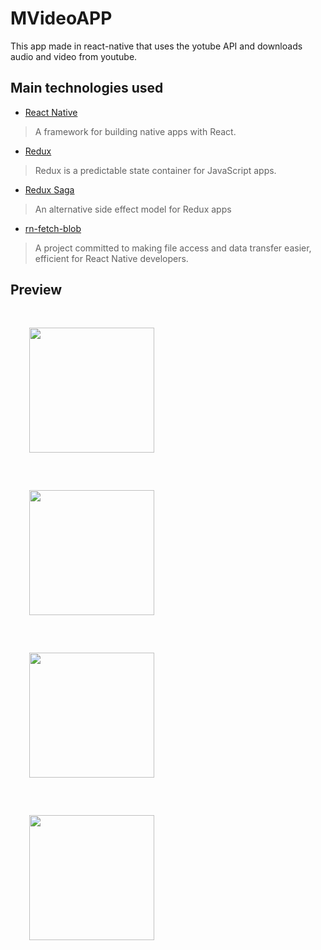 # MVideoAPP

This app made in react-native that uses the yotube API and downloads audio and video from youtube.


## Main technologies used

- [React Native](https://github.com/facebook/react-native)

> A framework for building native apps with React.

- [Redux](http://redux.js.org/)

> Redux is a predictable state container for JavaScript apps.

- [Redux Saga](https://github.com/redux-saga/redux-saga)

> An alternative side effect model for Redux apps

- [rn-fetch-blob](https://github.com/joltup/rn-fetch-blob)

> A project committed to making file access and data transfer easier, efficient for React Native developers. 

## Preview

<div style="display: flex; flex-direction: column; justify-content: space-between;">
  <img style="margin: 30px" width="200px" src="https://i.ibb.co/FqzStTC/Screenshot-2020-01-29-13-34-31-102-com-mvideoapp.jpg" />
  <img style="margin: 30px" width="200px" src="https://i.ibb.co/jbttmdq/Screenshot-2020-01-29-13-51-23-141-com-mvideoapp.jpg" />
  <img style="margin: 30px" width="200px" src="https://i.ibb.co/X88TmJ4/Screenshot-2020-01-29-13-51-51-052-com-mvideoapp.jpg" />
  <img style="margin: 30px" width="200px" src="https://i.ibb.co/RpMrqGj/Screenshot-2020-01-29-13-52-13-450-com-mvideoapp.jpg" />
</div>

